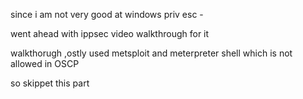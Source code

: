 since i am not very good at windows priv esc - 

went ahead with ippsec video walkthrough for it


walkthorugh ,ostly used metsploit and meterpreter shell which is not allowed in OSCP

so skippet this part